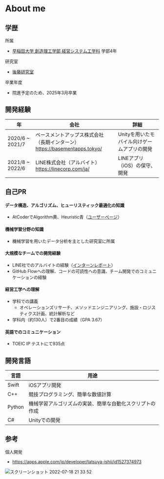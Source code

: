 # About me

## 学歴 

所属

- [早稲田大学 創造理工学部 経営システム工学科](http://www.mgmt.waseda.ac.jp/) 学部4年

研究室

- [後藤研究室](http://www.it.mgmt.waseda.ac.jp/index.html)

卒業年度

- 院進予定のため、2025年3月卒業

## 開発経験

| 年 | 会社 | 詳細 |
| --- | ---- | ---- |
| 2020/6 ~ 2021/7 | ベースメントアップス株式会社（長期インターン）　<br> https://basementapps.tokyo/ | Unityを用いたモバイル向けゲームアプリの開発 |
| 2021/8 ~ 2022/6 | LINE株式会社（アルバイト）　<br> https://linecorp.com/ja/ | LINEアプリ（iOS）の保守、開発 |

## 自己PR

#### データ構造、アルゴリズム、ヒューリスティック最適化の知識
  - AtCoderでAlgorithm黄、Heuristic青（[ユーザーページ](https://atcoder.jp/users/tishii24)）
#### 機械学習分野の知識
  - 機械学習を用いたデータ分析を主とした研究室に所属
#### 大規模なチームでの開発経験  
  - LINE社でのアルバイトの経験（[インターンレポート](https://engineering.linecorp.com/ja/blog/internship2021-ios-browser-ui/)）
  - GitHub Flowへの理解、コードの可読性への意識、チーム開発でのコミュニケーションの経験
#### 経営工学への理解
  - 学科での講義
    - オペレーションズリサーチ、メソッドエンジニアリング、施設・ロジスティクス計画、統計解析など
  - 学科内（約130人）で2番目の成績（GPA 3.67）
#### 英語でのコミュニケーション
  - TOEIC IP テストにて935点

## 開発言語

| 言語 | 用途 |
| --- | ---- |
| Swift | iOSアプリ開発 |
| C++ | 競技プログラミング、簡単な数値計算 |
| Python | 機械学習アルゴリズムの実装、簡単な自動化スクリプトの作成 |
| C# | Unityでの開発 |

## 参考

個人開発
- https://apps.apple.com/jp/developer/tatsuya-ishii/id1527374973

![スクリーンショット 2022-07-18 21 33 52](https://user-images.githubusercontent.com/64118114/179512136-89552532-6248-49e2-b45c-2e30113e077a.png)
